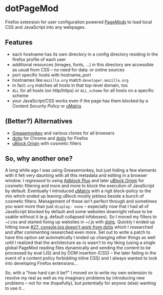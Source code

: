 # dotPageMod

Firefox extension for user configuration powered
[PageMods](https://developer.mozilla.org/en-US/docs/Mozilla/Add-ons/SDK/High-Level_APIs/page-mod)
to load local CSS and JavaScript into any webpages.

## Features

* each hostname has its own directory in a config directory residing in the
  firefox profile of each user
* additional resources (images, fonts, …) in this directory are accessible as
  usual from CSS – no need for data: or online sources
* port specific hosts with hostname_port
* hostnames like `mozilla.org` match `developer.mozilla.org`
* in fact: `org` matches all hosts in that top-level domain, too
* `ALL` for all hosts (on http/https) or `ALL_scheme` for all hosts on a
  specific scheme
* your JavaScript/CSS works even if the page has them blocked by a _Content
  Security Policy_ or [uMatrix](https://github.com/gorhill/uMatrix)

## (Better?) Alternatives

* [Greasemonkey](http://www.greasespot.net/) and various clones for all browsers
* [dotjs](https://github.com/defunkt/dotjs) for Chrome and
  [dotjs](https://github.com/rlr/dotjs-addon) for Firefox
* [uBlock Origin](https://github.com/gorhill/uBlock) with cosmetic filters

## So, why another one?

A long while ago I was using Greasemonkey, but just hiding a few elements with
it felt very daunting with all this metadata and editing in a browser window. I
_regressed_ to using [Adblock Plus](https://adblockplus.org/) and later [uBlock
Origin](https://github.com/gorhill/uBlock) for cosmetic filtering and more and
more to block the execution of JavaScript by default. Eventually I introduced
[uMatrix](https://github.com/gorhill/uMatrix) with a rigit block-policy to the
mix which ended up leaving uBlock mostly jobless beside a bunch of cosmetic
filters. Management of these isn't perfect through and sometimes you want more
than just `display: none` – especially now that I had all of JavaScript blocked
by default and some websites downright refuse to be usable without it (e.g.
default collapsed infoboxes). So I moved my filters to ~/.css and started
fixing up websites in ~/.js with [dotjs](https://github.com/rlr/dotjs-addon).
Quickly I ended up hitting issue [#27: console.log doesn't work from
dotjs](https://github.com/rlr/dotjs-addon/issues/27) which I researched and
after commenting researched even more. Set out to write a patch to have this
option set automatically I ended up changing other things as well until I
realized that the architecture as-is wasn't to my liking (using a single global
PageMod reading files dynamically and sending the content to be processed by
eval (JS) and by DOM insertion (CSS) – the later failing in the event of a
content policy forbidding inline CSS) and I always wanted to look into
developing Firefox extensions…

So, with a "how hard can it be?" I moved on to write my own extension to resolve
my real as well as my imaginary problems by introducing new problems – not for
me (hopefully), but potentially for anyone (else) wanting to use it…
